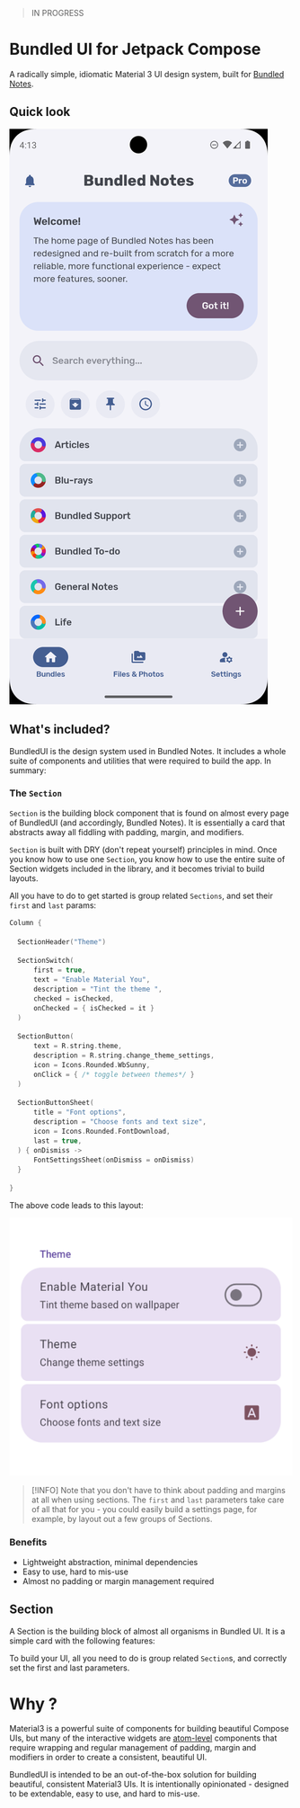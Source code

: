 > IN PROGRESS

# Bundled UI for Jetpack Compose

A radically simple, idiomatic Material 3 UI design system, built for
[Bundled Notes](https://play.google.com/store/apps/details?id=com.xaviertobin.noted).

## Quick look

![Basic italics usage example](images/home_page.png)

## What's included?

BundledUI is the design system used in Bundled Notes. It includes a whole suite
of components and utilities that were required to build the app. In summary:

### The `Section`

`Section` is the building block component that is found on almost every page of
BundledUI (and accordingly, Bundled Notes). It is essentially a card that
abstracts away all fiddling with padding, margin, and modifiers.

`Section` is built with DRY (don't repeat yourself) principles in mind. Once you
know how to use one `Section`, you know how to use the entire suite of Section
widgets included in the library, and it becomes trivial to build layouts.

All you have to do to get started is group related `Sections`, and set their
`first` and `last` params:

```kotlin
Column {

  SectionHeader("Theme")

  SectionSwitch(
      first = true,
      text = "Enable Material You",
      description = "Tint the theme ",
      checked = isChecked,
      onChecked = { isChecked = it }
  )

  SectionButton(
      text = R.string.theme,
      description = R.string.change_theme_settings,
      icon = Icons.Rounded.WbSunny,
      onClick = { /* toggle between themes*/ }
  )

  SectionButtonSheet(
      title = "Font options",
      description = "Choose fonts and text size",
      icon = Icons.Rounded.FontDownload,
      last = true,
  ) { onDismiss ->
      FontSettingsSheet(onDismiss = onDismiss)
  }

}
```

The above code leads to this layout:

![Basic italics usage example](images/sections_basic.png)

> [!INFO] Note that you don't have to think about padding and margins at all
> when using sections. The `first` and `last` parameters take care of all that
> for you - you could easily build a settings page, for example, by layout out a
> few groups of Sections.

### Benefits

- Lightweight abstraction, minimal dependencies
- Easy to use, hard to mis-use
- Almost no padding or margin management required

## Section

A Section is the building block of almost all organisms in Bundled UI. It is a
simple card with the following features:

To build your UI, all you need to do is group related `Section`s, and correctly
set the first and last parameters.

# Why ?

Material3 is a powerful suite of components for building beautiful Compose UIs,
but many of the interactive widgets are
[atom-level](http://atomicdesign.bradfrost.com/chapter-2/) components that
require wrapping and regular management of padding, margin and modifiers in
order to create a consistent, beautiful UI.

BundledUI is intended to be an out-of-the-box solution for building beautiful,
consistent Material3 UIs. It is intentionally opinionated - designed to be
extendable, easy to use, and hard to mis-use.
